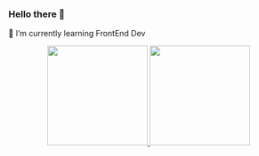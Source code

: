 ### Hello there 👋

🌱 I’m currently learning FrontEnd Dev

<div align="center">
  <a href="https://github.com/rodolfo0259">
  <img height="180em" src="https://github-readme-stats.vercel.app/api/top-langs/?username=rodolfo0259&layout=compact&langs_count=7&theme=dracula"/>
  <img height="180em" src="https://github-readme-stats.vercel.app/api?username=rodolfo0259&show_icons=true&theme=dracula&include_all_commits=true&count_private=true"/>
</div>

<!--
**rodolfo0259/rodolfo0259** is a ✨ _special_ ✨ repository because its `README.md` (this file) appears on your GitHub profile.

Here are some ideas to get you started:

- 🔭 I’m currently working on ...
- 🌱 I’m currently learning ...
- 👯 I’m looking to collaborate on ...
- 🤔 I’m looking for help with ...
- 💬 Ask me about ...
- 📫 How to reach me: ...
- 😄 Pronouns: ...
- ⚡ Fun fact: ...


  Rating: <img height="180em" src="https://github-readme-stats.vercel.app/api?username=rodolfo0259&show_icons=true&theme=dracula&include_all_commits=true&count_private=true"/>

-->
